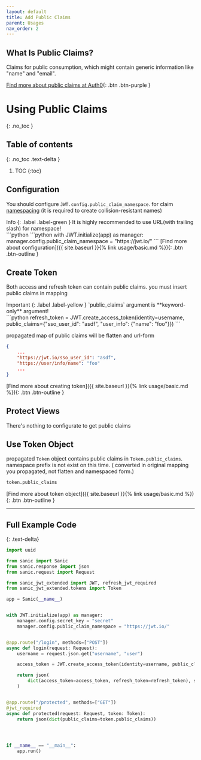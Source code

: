 ```yaml
---
layout: default
title: Add Public Claims 
parent: Usages
nav_order: 2
---
```


## What Is Public Claims?

Claims for public consumption, which might contain generic information like "name" and "email".

[Find more about public claims at Auth0](https://auth0.com/docs/tokens/jwt-claims#public-claims){: .btn .btn-purple }

# Using Public Claims
{: .no_toc }

## Table of contents
{: .no_toc .text-delta }

1. TOC
{:toc}


## Configuration

You should configure `JWT.config.public_claim_namespace`. for claim [namespacing](https://auth0.com/docs/tokens/concepts/claims-namespacing) (it is required to create collision-resistant names) 

<div class="code-example" markdown="1">
Info
{: .label .label-green }
It is highly recommended to use URL(with trailing slash) for namespace!
</div>
```python
```python
with JWT.initialize(app) as manager:
    manager.config.public_claim_namespace = "https://jwt.io/"
```
[Find more about configuration]({{ site.baseurl }}{% link usage/basic.md %}){: .btn .btn-outline }

## Create Token

Both access and refresh token can contain public claims. you must insert public claims in mapping

<div class="code-example" markdown="1">
Important
{: .label .label-yellow }
`public_claims` argument is **keyword-only** argument!
</div>
```python
refresh_token = JWT.create_access_token(identity=username, public_claims={"sso_user_id": "asdf", "user_info": {"name": "foo"}})
```

propagated map of public claims will be flatten and url-form

```json
{
    ...
    "https://jwt.io/sso_user_id": "asdf",
    "https://user/info/name": "foo"
    ...
}
```

[Find more about creating token]({{ site.baseurl }}{% link usage/basic.md %}){: .btn .btn-outline }

## Protect Views

There's nothing to configurate to get public claims

## Use Token Object

propagated `Token` object contains public claims in `Token.public_claims`. namespace prefix is not exist on this time. ( converted in original mapping you propagated, not flatten and namespaced form.)

```python
token.public_claims
```


[Find more about token object]({{ site.baseurl }}{% link usage/basic.md %}){: .btn .btn-outline }



---

## Full Example Code
{: .text-delta}


```python
import uuid

from sanic import Sanic
from sanic.response import json
from sanic.request import Request

from sanic_jwt_extended import JWT, refresh_jwt_required 
from sanic_jwt_extended.tokens import Token

app = Sanic(__name__)


with JWT.initialize(app) as manager:
    manager.config.secret_key = "secret"
    manager.config.public_claim_namespace = "https://jwt.io/"


@app.route("/login", methods=["POST"])
async def login(request: Request):
    username = request.json.get("username", "user")

    access_token = JWT.create_access_token(identity=username, public_claims={"foo": "bar"})

    return json(
        dict(access_token=access_token, refresh_token=refresh_token), status=200
    )


@app.route("/protected", methods=["GET"])
@jwt_required
async def protected(request: Request, token: Token):
    return json(dict(public_claims=token.public_claims))




if __name__ == "__main__":
    app.run()
```